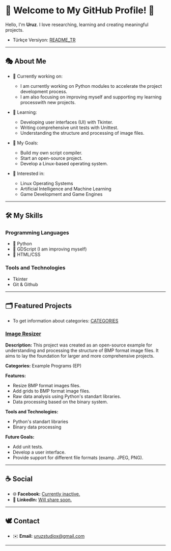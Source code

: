 # 🐺 Welcome to My GitHub Profile! 🍁
Hello, I'm **Uruz**. I love researching, learning and creating meaningful projects.
- Türkçe Versiyon: [README_TR](README_TR.md)

---

## 🎭 About Me
- 📑 Currently working on:
  - I am currently working on Python modules to accelerate the project
  development process.
  - I am also focusing on improving myself and supporting my learning 
  processwith new projects.
  
- 🌱 Learning:
  - Developing user interfaces (UI) with Tkinter.
  - Writing comprehensive unit tests with Unittest.
  - Understanding the structure and processing of image files.
  
- 🎯 My Goals:
  - Build my own script compiler.
  - Start an open-source project.
  - Develop a Linux-based operating system.

- 🔎 Interested in:
  - Linux Operating Systems
  - Artificial Intelligence and Machine Learning
  - Game Development and Game Engines

---

## 🛠️ My Skills

### Programming Languages
- 🥇 Python
- 🥈 GDScript (I am improving myself)
- 🥉 HTML/CSS

###  Tools and Technologies
- Tkinter
- Git & Github

---

## 🗂️ Featured Projects
- To get information about categories: [CATEGORIES](docs/eng/CATEGORIES.md)

### [Image Resizer](https://github.com/uruzstudiox/ImageResizer)
**Description:**
This project was created as an open-source example for understanding and
processing the structure of BMP format image files. It aims to lay the
foundation for larger and more comprehensive projects.

**Categories:** Example Programs (EP)

**Features:**
- Resize BMP format images files.
- Add grids to BMP format image files.
- Raw data analysis using Python's standart libraries.
- Data processing based on the binary system.

**Tools and Technologies:**
- Python's standart libraries
- Binary data processing

**Future Goals:**
- Add unit tests.
- Develop a user interface.
- Provide support for different file formats (examp. JPEG, PNG).

---

## ☕ Social
- 🌐 **Facebook:** [Currently inactive.]()
- 🤝 **LinkedIn:** [Will share soon.]()

---

## 🕊️ Contact
  - ✉️ **Email:** [uruzstudiox@gmail.com](mailto:uruzstudiox@gmail.com)

---

<footer>
</footer>
